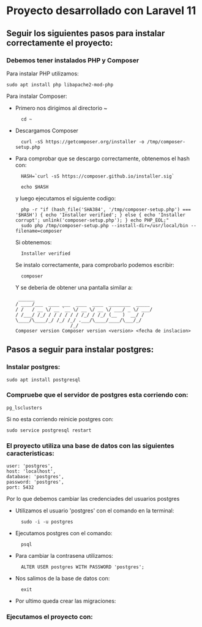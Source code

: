 # Proyecto desarrollado con Laravel 11
## Seguir los siguientes pasos para instalar correctamente el proyecto:

### Debemos tener instalados  PHP y Composer

Para instalar PHP utilizamos:

    sudo apt install php libapache2-mod-php

Para instalar Composer:
- Primero nos dirigimos al directorio ~

        cd ~
- Descargamos Composer

        curl -sS https://getcomposer.org/installer -o /tmp/composer-setup.php
- Para comprobar que se descargo correctamente, obtenemos el hash  con:

        HASH=`curl -sS https://composer.github.io/installer.sig`

        echo $HASH
    
    y luego ejecutamos el siguiente codigo:

        php -r "if (hash_file('SHA384', '/tmp/composer-setup.php') === '$HASH') { echo 'Installer verified'; } else { echo 'Installer corrupt'; unlink('composer-setup.php'); } echo PHP_EOL;"
        sudo php /tmp/composer-setup.php --install-dir=/usr/local/bin --filename=composer
    
    Si obtenemos:

        Installer verified
    Se instalo correctamente, para comprobarlo podemos escribir:

        composer
    
    Y se deberia de obtener una pantalla similar a: 
    ```
     ______
    / ____/___  ____ ___  ____  ____  ________  _____
    / /   / __ \/ __ `__ \/ __ \/ __ \/ ___/ _ \/ ___/
    / /___/ /_/ / / / / / / /_/ / /_/ (__  )  __/ /
    \____/\____/_/ /_/ /_/ .___/\____/____/\___/_/
                        /_/
    Composer version Composer version <version> <fecha de inslacion>
    ```

## Pasos a seguir para instalar postgres:
### Instalar postgres:
    sudo apt install postgresql

### Compruebe que el servidor de postgres esta corriendo con:
    pg_lsclusters
Si no esta corriendo reinicie postgres con: 
    
    sudo service postgresql restart

### El proyecto utiliza una base de datos con las siguientes caracteristicas:
```
user: 'postgres',
host: 'localhost',
database: 'postgres',
password: 'postgres',
port: 5432
```

Por lo que debemos cambiar las credenciades del usuarios postgres

- Utilizamos el usuario 'postgres' con el comando en la terminal:

        sudo -i -u postgres

- Ejecutamos postgres con el comando:

        psql

- Para cambiar la contrasena utilizamos:
    
        ALTER USER postgres WITH PASSWORD 'postgres';

- Nos salimos de la base de datos con: 
    
        exit

- Por ultimo queda crear las migraciones:

### Ejecutamos el proyecto con:
